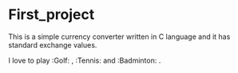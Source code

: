 # First_project
This is a simple currency converter written in C language and it has standard exchange values.

I love to play :Golf: , :Tennis: and :Badminton: .
